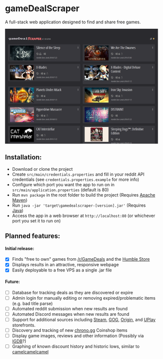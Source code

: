 gameDealScraper
===========

A full-stack web application designed to find and share free games.

![0.1.00-ALPHA Screenshot at small tablet resolution](docs/screenshots/preview-0.1.00-alpha-tablet.png?raw=true "0.1.00-ALPHA Screenshot at small tablet resolution")

## Installation:
- Download or clone the project
- Create `src/main/credentials.properties` and fill in your reddit API credentials (see `credentials.properties.example` for more info)
- Configure which port you want the app to run on in `src/main/application.properties` (default is 80)
- Run `mvn package` in the root folder to build the project (Requires [Apache Maven](https://maven.apache.org/download.cgi))
- Run `java -jar 'target\gamedealscraper-[version].jar'` (Requires [Java](https://java.com/en/download/))
- Access the app in a web browser at `http://localhost:80` (or whichever port you set it to run on)

## Planned features:

#### Initial release:
- [x] Finds "free to own" games from [/r/GameDeals](https://www.reddit.com/r/GameDeals/) and the [Humble Store](https://www.humblebundle.com/store)
- [X] Displays results in an attractive, responsive webpage
- [X] Easily deployable to a free VPS as a single .jar file

#### Future:
- [ ] Database for tracking deals as they are discovered or expire
- [ ] Admin login for manually editing or removing expired/problematic items (e.g. bad title parse)
- [ ] Automated reddit submission when new results are found
- [ ] Automated Discord messages when new results are found
- [ ] Support for additional sources including [Steam](https://store.steampowered.com/), [GOG](https://www.gog.com/), [Origin](https://www.origin.com/usa/en-us/store/browse?fq=platform:pc-download), and [UPlay](https://store.ubi.com/us/video-games/platforms/pc/?lang=en_US) storefronts.
- [ ] Discovery and tracking of new [chrono.gg](http://chrono.gg) Coinshop items
- [ ] Display game images, reviews and other information (Possibly via [IGDB](https://www.igdb.com/discover)?)
- [ ] Graphing of known discount history and historic lows, similar to [camelcamelcamel](https://www.camelcamelcamel.com/)